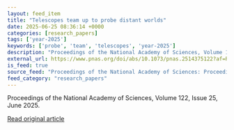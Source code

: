 ```yaml
---
layout: feed_item
title: "Telescopes team up to probe distant worlds"
date: 2025-06-25 08:36:14 +0000
categories: [research_papers]
tags: ['year-2025']
keywords: ['probe', 'team', 'telescopes', 'year-2025']
description: "Proceedings of the National Academy of Sciences, Volume 122, Issue 25, June 2025"
external_url: https://www.pnas.org/doi/abs/10.1073/pnas.2514375122?af=R
is_feed: true
source_feed: "Proceedings of the National Academy of Sciences: Proceedings of the National Academy of Sciences: Table of Contents"
feed_category: "research_papers"
---
```


Proceedings of the National Academy of Sciences, Volume 122, Issue 25, June 2025.

[Read original article](https://www.pnas.org/doi/abs/10.1073/pnas.2514375122?af=R)

